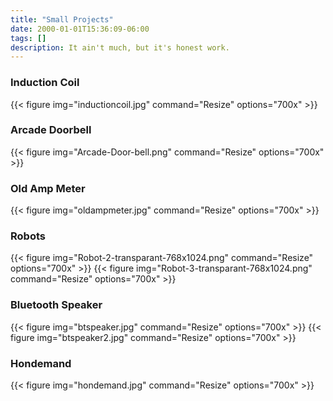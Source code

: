 ```yaml
---
title: "Small Projects"
date: 2000-01-01T15:36:09-06:00
tags: []
description: It ain't much, but it's honest work. 
---
```


### Induction Coil
{{< figure img="inductioncoil.jpg" command="Resize" options="700x" >}}

### Arcade Doorbell
{{< figure img="Arcade-Door-bell.png" command="Resize" options="700x" >}}

### Old Amp Meter
{{< figure img="oldampmeter.jpg" command="Resize" options="700x" >}}

### Robots
{{< figure img="Robot-2-transparant-768x1024.png" command="Resize" options="700x" >}}
{{< figure img="Robot-3-transparant-768x1024.png" command="Resize" options="700x" >}}

### Bluetooth Speaker
{{< figure img="btspeaker.jpg" command="Resize" options="700x" >}}
{{< figure img="btspeaker2.jpg" command="Resize" options="700x" >}}

### Hondemand
{{< figure img="hondemand.jpg" command="Resize" options="700x" >}}
